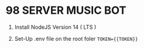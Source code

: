 # 98 SERVER MUSIC BOT

1. Install NodeJS Version 14 ( LTS )

2. Set-Up .env file on the root foler
    ```TOKEN={{TOKEN}}```